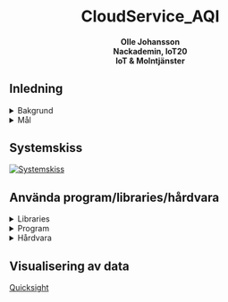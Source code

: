 <center><h1>
    <div>CloudService_AQI</div>
</h1>
    <h4>
        <div>Olle Johansson</div>
        <div>Nackademin, IoT20</div>
        <div>IoT & Molntjänster</div>
    </h3>
</center>

## Inledning
<div>
    <details>
        <summary>Bakgrund</summary>
            Att med hjälp av sensorer övervaka hur luftkvalitén inomhus ser ut över tid, samt nyttja ett API för att utöka insamlad data med mätningar av skadliga partiklar i luften utomhus.
    </details>
</div>

<div>
    <details>
        <summary> Mål </summary>
            Bredda kompetensen genom att testa en molntjänst jag inte använt innan (AWS).
            Få en tydlig överblick på uppmätta luftburna partiklar inom- och utomhus.
    </details>
</div>

## Systemskiss
[![Systemskiss](https://api-data-bucket1.s3.eu-west-1.amazonaws.com/Untitled%20Diagram.jpg?response-content-disposition=inline&X-Amz-Security-Token=IQoJb3JpZ2luX2VjEAAaCmV1LW5vcnRoLTEiRjBEAiAv431w1pTXCZPqta31k0lWM5KJsKgbXmVa07%2FIZOBsNQIgG7WQ4bKt048ZyPyy1bbVEAhnaB4D9COpeLGmrZCu%2BPkq%2FwII6v%2F%2F%2F%2F%2F%2F%2F%2F%2F%2FARAAGgw1NDM1NjMyNDYyNDEiDKbjM2p%2BoJ%2BfWkPEUirTAtx6Gvnpd7bmImpPQ9n7F6Irk1Omn6KMTEFUhz8aq9bev%2BCfI7whJb%2BTLMhFSqddsMYxlmhZEB7Cf99wKYjJnNSzXEC1j%2FXogBsXyrCVApREGp8%2FMTzEBByBlJVuUnBU26IRib5hgYpUU0K7Nsp9dHCx1KHyPOWQqkgQMBO37Ptad63%2FS5jUOTGYAlZ02Huz88b387tmskXePSraLxguNyoeRrZiWuDPhtWEJJtYYrYrfsbnfaXTb3f5CajXgBJXRMEPOeZ32vPBw%2FtMKQwk6vyBztlLUs%2BGbeKrwIRHkQoA6dxv5CQ5gOpixxrpngJhqf0e%2FxOI8wqxkRyi2OviUKcDtxELXcm2oSPfn2jBHL7StjULU7eQpO%2BWutWy4mP10jhwnJzc2uwoGCpqCEQIxd%2B29kIFaGLzzk6yfbv5EQV9aBGEBJcBZUJwdbhk%2Bm%2B7iuzXmTD1%2BYCOBjq0AlVltRxVFnLV2UgippRiR2HP2M9gp8tFd%2FmgNoKUz6s2u1vZNw3lGyugU57FWY7izo6pS4ZivfvrkaMbMRQopmP1QbaItMtYBqD86cFyo1W%2Bv8%2FYfrfVs1P9PvFEWPt2MiFXpLmqRgb2Jn72YbZ8LOqnoGwkz4B2YnMKlUqLk5STGGOL8ZFvh9WDspbA0yYtLlnndJu1RcO7TbU9ujUZzCNKKV5nB70V4kM0F6H47eFCN9486aGidZmbBc%2Fo8kAVQIr9OaZXXME9Hrhf0faNQ7Clz6wHrWZLWgQLx6S%2FpatswqDTjmM0Vx61xSUYN3ofU3lRPKNpNQTGDfNFq2fwzScf7MxJUGveJYoykFcIXwFEU1L8aZwmSwnD2IG1XTuclFGWuHAQd9zsNQ%2FsupBsA9GWHild&X-Amz-Algorithm=AWS4-HMAC-SHA256&X-Amz-Date=20211220T083258Z&X-Amz-SignedHeaders=host&X-Amz-Expires=604800&X-Amz-Credential=ASIAX5DXE5KQUIMYSQN2%2F20211220%2Feu-west-1%2Fs3%2Faws4_request&X-Amz-Signature=559db48e81850ab1e5e36c9e55470601105ea34aa84cc055174914758e0b7574)](https://api-data-bucket1.s3.eu-west-1.amazonaws.com/Untitled%20Diagram.jpg?response-content-disposition=inline&X-Amz-Security-Token=IQoJb3JpZ2luX2VjEAAaCmV1LW5vcnRoLTEiRjBEAiAv431w1pTXCZPqta31k0lWM5KJsKgbXmVa07%2FIZOBsNQIgG7WQ4bKt048ZyPyy1bbVEAhnaB4D9COpeLGmrZCu%2BPkq%2FwII6v%2F%2F%2F%2F%2F%2F%2F%2F%2F%2FARAAGgw1NDM1NjMyNDYyNDEiDKbjM2p%2BoJ%2BfWkPEUirTAtx6Gvnpd7bmImpPQ9n7F6Irk1Omn6KMTEFUhz8aq9bev%2BCfI7whJb%2BTLMhFSqddsMYxlmhZEB7Cf99wKYjJnNSzXEC1j%2FXogBsXyrCVApREGp8%2FMTzEBByBlJVuUnBU26IRib5hgYpUU0K7Nsp9dHCx1KHyPOWQqkgQMBO37Ptad63%2FS5jUOTGYAlZ02Huz88b387tmskXePSraLxguNyoeRrZiWuDPhtWEJJtYYrYrfsbnfaXTb3f5CajXgBJXRMEPOeZ32vPBw%2FtMKQwk6vyBztlLUs%2BGbeKrwIRHkQoA6dxv5CQ5gOpixxrpngJhqf0e%2FxOI8wqxkRyi2OviUKcDtxELXcm2oSPfn2jBHL7StjULU7eQpO%2BWutWy4mP10jhwnJzc2uwoGCpqCEQIxd%2B29kIFaGLzzk6yfbv5EQV9aBGEBJcBZUJwdbhk%2Bm%2B7iuzXmTD1%2BYCOBjq0AlVltRxVFnLV2UgippRiR2HP2M9gp8tFd%2FmgNoKUz6s2u1vZNw3lGyugU57FWY7izo6pS4ZivfvrkaMbMRQopmP1QbaItMtYBqD86cFyo1W%2Bv8%2FYfrfVs1P9PvFEWPt2MiFXpLmqRgb2Jn72YbZ8LOqnoGwkz4B2YnMKlUqLk5STGGOL8ZFvh9WDspbA0yYtLlnndJu1RcO7TbU9ujUZzCNKKV5nB70V4kM0F6H47eFCN9486aGidZmbBc%2Fo8kAVQIr9OaZXXME9Hrhf0faNQ7Clz6wHrWZLWgQLx6S%2FpatswqDTjmM0Vx61xSUYN3ofU3lRPKNpNQTGDfNFq2fwzScf7MxJUGveJYoykFcIXwFEU1L8aZwmSwnD2IG1XTuclFGWuHAQd9zsNQ%2FsupBsA9GWHild&X-Amz-Algorithm=AWS4-HMAC-SHA256&X-Amz-Date=20211220T083258Z&X-Amz-SignedHeaders=host&X-Amz-Expires=604800&X-Amz-Credential=ASIAX5DXE5KQUIMYSQN2%2F20211220%2Feu-west-1%2Fs3%2Faws4_request&X-Amz-Signature=559db48e81850ab1e5e36c9e55470601105ea34aa84cc055174914758e0b7574)

## Använda program/libraries/hårdvara

<details>
    <summary> Libraries</summary>
            <blockquote>
                    <div>Adafruit_Unified_Sensor</div>
                    <div>ArduinoBearSSL</div>
                    <div>ArduinoECCX08</div>
                    <div>ArduinoJson</div>
                    <div>DHT_sensor_library</div>
                    <div>RTCZero</div>
                    <div>SparkFun_SGP40_Arduino_Library</div>
                    <div>SPI</div>
                    <div>WiFiNINA</div>
                    <div>Wire</div>
            </blockquote>
    </details>
<details>
    <summary> Program </summary>
        <blockquote>
            <div>VS Code med Arduino-extension</div>
            <div>Node-Red</div>
        </blockquote>
    </details>
<details>
    <summary>Hårdvara</summary>
        <blockquote>
            <div>Arduino MKR WiFi 1010</div>
            <div>Sparkfun SGP40 VOC-sensor</div>
            <div>Adafruit DHT11 sensor</div>
        </blockquote>
    </details>
</details>

## Visualisering av data
[Quicksight](https://eu-west-1.quicksight.aws.amazon.com/sn/start/analyses)
